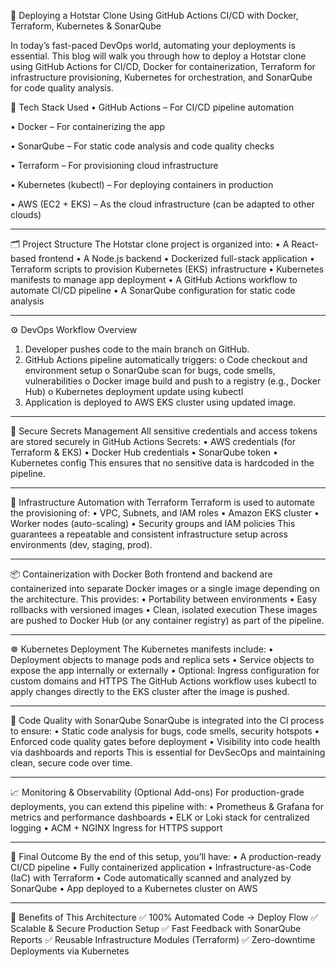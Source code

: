 🚀 Deploying a Hotstar Clone Using GitHub Actions CI/CD with Docker, Terraform, Kubernetes & SonarQube


In today’s fast-paced DevOps world, automating your deployments is essential. This blog will walk you through how to deploy a Hotstar clone using GitHub Actions for CI/CD, Docker for containerization, Terraform for infrastructure provisioning, Kubernetes for orchestration, and SonarQube for code quality analysis.

🧰 Tech Stack Used
•	GitHub Actions – For CI/CD pipeline automation

•	Docker – For containerizing the app

•	SonarQube – For static code analysis and code quality checks

•	Terraform – For provisioning cloud infrastructure

•	Kubernetes (kubectl) – For deploying containers in production

•	AWS (EC2 + EKS) – As the cloud infrastructure (can be adapted to other clouds)
________________________________________
🗂️ Project Structure
The Hotstar clone project is organized into:
•	A React-based frontend
•	A Node.js backend
•	Dockerized full-stack application
•	Terraform scripts to provision Kubernetes (EKS) infrastructure
•	Kubernetes manifests to manage app deployment
•	A GitHub Actions workflow to automate CI/CD pipeline
•	A SonarQube configuration for static code analysis
________________________________________
⚙️ DevOps Workflow Overview
1.	Developer pushes code to the main branch on GitHub.
2.	GitHub Actions pipeline automatically triggers:
o	Code checkout and environment setup
o	SonarQube scan for bugs, code smells, vulnerabilities
o	Docker image build and push to a registry (e.g., Docker Hub)
o	Kubernetes deployment update using kubectl
3.	Application is deployed to AWS EKS cluster using updated image.
________________________________________
🔐 Secure Secrets Management
All sensitive credentials and access tokens are stored securely in GitHub Actions Secrets:
•	AWS credentials (for Terraform & EKS)
•	Docker Hub credentials
•	SonarQube token
•	Kubernetes config 
This ensures that no sensitive data is hardcoded in the pipeline.
________________________________________
🧠 Infrastructure Automation with Terraform
Terraform is used to automate the provisioning of:
•	VPC, Subnets, and IAM roles
•	Amazon EKS cluster
•	Worker nodes (auto-scaling)
•	Security groups and IAM policies
This guarantees a repeatable and consistent infrastructure setup across environments (dev, staging, prod).
________________________________________
📦 Containerization with Docker
Both frontend and backend are containerized into separate Docker images or a single image depending on the architecture. This provides:
•	Portability between environments
•	Easy rollbacks with versioned images
•	Clean, isolated execution
These images are pushed to Docker Hub (or any container registry) as part of the pipeline.
________________________________________
☸️ Kubernetes Deployment
The Kubernetes manifests include:
•	Deployment objects to manage pods and replica sets
•	Service objects to expose the app internally or externally
•	Optional: Ingress configuration for custom domains and HTTPS
The GitHub Actions workflow uses kubectl to apply changes directly to the EKS cluster after the image is pushed.
________________________________________
🧪 Code Quality with SonarQube
SonarQube is integrated into the CI process to ensure:
•	Static code analysis for bugs, code smells, security hotspots
•	Enforced code quality gates before deployment
•	Visibility into code health via dashboards and reports
This is essential for DevSecOps and maintaining clean, secure code over time.
________________________________________
📈 Monitoring & Observability (Optional Add-ons)
For production-grade deployments, you can extend this pipeline with:
•	Prometheus & Grafana for metrics and performance dashboards
•	ELK or Loki stack for centralized logging
•	ACM + NGINX Ingress for HTTPS support
________________________________________
🎯 Final Outcome
By the end of this setup, you’ll have:
•	A production-ready CI/CD pipeline
•	Fully containerized application
•	Infrastructure-as-Code (IaC) with Terraform
•	Code automatically scanned and analyzed by SonarQube
•	App deployed to a Kubernetes cluster on AWS
________________________________________
📌 Benefits of This Architecture
✅ 100% Automated Code → Deploy Flow
✅ Scalable & Secure Production Setup
✅ Fast Feedback with SonarQube Reports
✅ Reusable Infrastructure Modules (Terraform)
✅ Zero-downtime Deployments via Kubernetes

